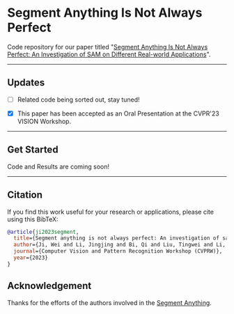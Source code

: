 # Segment Anything Is Not Always Perfect
Code repository for our paper titled "[Segment Anything Is Not Always Perfect: An Investigation of SAM on Different Real-world Applications](https://arxiv.org/pdf/2304.05750.pdf)". 

------

## Updates
- [ ] Related code being sorted out, stay tuned!
+ [x] This paper has been accepted as an Oral Presentation at the CVPR'23 VISION Workshop.

-------

## Get Started

Code and Results are coming soon!

-------

## Citation
If you find this work useful for your research or applications, please cite using this BibTeX:
```bibtex
@article{ji2023segment,
  title={Segment anything is not always perfect: An investigation of sam on different real-world applications},
  author={Ji, Wei and Li, Jingjing and Bi, Qi and Liu, Tingwei and Li, Wenbo and Cheng, Li},
  journal={Computer Vision and Pattern Recognition Workshop (CVPRW)},
  year={2023}
}
```

## Acknowledgement

Thanks for the efforts of the authors involved in the [Segment Anything](https://github.com/facebookresearch/segment-anything). 
